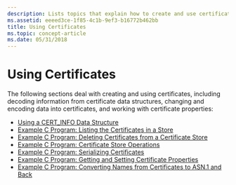 ```yaml
---
description: Lists topics that explain how to create and use certificates.
ms.assetid: eeeed3ce-1f85-4c1b-9ef3-b16772b462bb
title: Using Certificates
ms.topic: concept-article
ms.date: 05/31/2018
---
```


# Using Certificates

The following sections deal with creating and using certificates, including decoding information from certificate data structures, changing and encoding data into certificates, and working with certificate properties:

-   [Using a CERT\_INFO Data Structure](using-a-cert-info-data-structure.md)
-   [Example C Program: Listing the Certificates in a Store](example-c-program-listing-the-certificates-in-a-store.md)
-   [Example C Program: Deleting Certificates from a Certificate Store](example-c-program-deleting-certificates-from-a-certificate-store.md)
-   [Example C Program: Certificate Store Operations](example-c-program-certificate-store-operations.md)
-   [Example C Program: Serializing Certificates](example-c-program-serializing-certificates.md)
-   [Example C Program: Getting and Setting Certificate Properties](example-c-program-getting-and-setting-certificate-properties.md)
-   [Example C Program: Converting Names from Certificates to ASN.1 and Back](example-c-program-converting-names-from-certificates-to-asn1-and-back.md)

 

 



